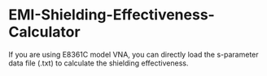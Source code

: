 # EMI-Shielding-Effectiveness-Calculator

If you are using E8361C model VNA, you can directly load the s-parameter data file (.txt) to calculate the shielding effectiveness.
